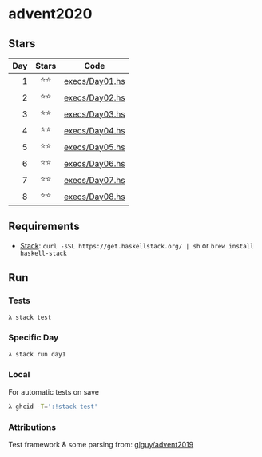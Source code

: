 # advent2020

## Stars

| Day | Stars | Code |
|-----:|:-------:|------|
|   1  |  ⭐⭐  | [execs/Day01.hs](https://github.com/egnwd/advent/blob/main/execs/Day01.hs) |
|   2  |  ⭐⭐  | [execs/Day02.hs](https://github.com/egnwd/advent/blob/main/execs/Day02.hs) |
|   3  |  ⭐⭐  | [execs/Day03.hs](https://github.com/egnwd/advent/blob/main/execs/Day03.hs) |
|   4  |  ⭐⭐  | [execs/Day04.hs](https://github.com/egnwd/advent/blob/main/execs/Day04.hs) |
|   5  |  ⭐⭐  | [execs/Day05.hs](https://github.com/egnwd/advent/blob/main/execs/Day05.hs) |
|   6  |  ⭐⭐  | [execs/Day06.hs](https://github.com/egnwd/advent/blob/main/execs/Day06.hs) |
|   7  |  ⭐⭐  | [execs/Day07.hs](https://github.com/egnwd/advent/blob/main/execs/Day07.hs) |
|   8  |  ⭐⭐  | [execs/Day08.hs](https://github.com/egnwd/advent/blob/main/execs/Day08.hs) |

## Requirements

 - [Stack](https://docs.haskellstack.org/en/stable/install_and_upgrade/): `curl -sSL https://get.haskellstack.org/ | sh` or `brew install haskell-stack`

## Run

### Tests

```sh
λ stack test
```

### Specific Day

```sh
λ stack run day1
```

### Local

For automatic tests on save
```sh
λ ghcid -T=':!stack test'
```

### Attributions

Test framework & some parsing from: [glguy/advent2019](https://github.com/glguy/advent2019)
